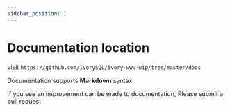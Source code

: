 ```yaml
---
sidebar_position: 1
---
```


# Documentation location
visit `https://github.com/IvorySQL/ivory-www-wip/tree/master/docs`

Documentation supports **Markdown** syntax:

If you see an improvement can be made to documentation, Please submit a pull request